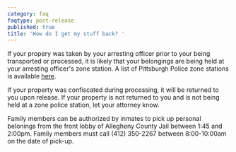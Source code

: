 ```yaml
---
category: faq
faqtype: post-release
published: true
title: 'How do I get my stuff back? '
---
```

If your propery was taken by your arresting officer prior to your being transported or processed, it is likely that your belongings are being held at your arresting officer's zone station. A list of Pittsburgh Police zone stations is available [here](http://www.pittsburghpa.gov/police/zones). 

If your property was confiscated during processing, it will be returned to you upon release. If your property is not returned to you and is not being held at a zone police station, let your attorney know.

Family members can be authorized by inmates to pick up personal belonings from the front lobby of Allegheny County Jail between 1:45 and 2:00pm. Family members must call (412) 350-2267 between 8:00-10:00am on the date of pick-up.


